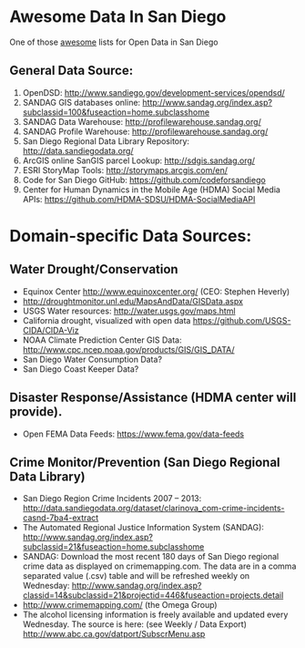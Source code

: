 # Awesome Data In San Diego
One of those [awesome](https://github.com/bayandin/awesome-awesomeness) lists for Open Data in San Diego

## General Data Source:
1.  OpenDSD:  http://www.sandiego.gov/development-services/opendsd/    
2.	SANDAG GIS databases online:  http://www.sandag.org/index.asp?subclassid=100&fuseaction=home.subclasshome 
3.	SANDAG Data Warehouse:  http://profilewarehouse.sandag.org/
4.	SANDAG Profile Warehouse:  http://profilewarehouse.sandag.org/
5.	San Diego Regional Data Library Repository: http://data.sandiegodata.org/
6.	ArcGIS online SanGIS parcel Lookup: http://sdgis.sandag.org/ 
7.	ESRI StoryMap Tools: http://storymaps.arcgis.com/en/ 
8.	Code for San Diego GitHub:  https://github.com/codeforsandiego 
9.	Center for Human Dynamics in the Mobile Age (HDMA) Social Media APIs: https://github.com/HDMA-SDSU/HDMA-SocialMediaAPI 

# Domain-specific Data Sources:

## Water Drought/Conservation
- Equinox Center http://www.equinoxcenter.org/  (CEO: Stephen Heverly)
- http://droughtmonitor.unl.edu/MapsAndData/GISData.aspx
- USGS Water resources:  http://water.usgs.gov/maps.html 
- California drought, visualized with open data  https://github.com/USGS-CIDA/CIDA-Viz 
- NOAA Climate Prediction Center GIS Data:  http://www.cpc.ncep.noaa.gov/products/GIS/GIS_DATA/ 
- San Diego Water Consumption Data?
- San Diego Coast Keeper Data?

## Disaster Response/Assistance (HDMA center will provide).
- Open FEMA Data Feeds: https://www.fema.gov/data-feeds 

## Crime Monitor/Prevention  (San Diego Regional Data Library)
- San Diego Region Crime Incidents 2007 – 2013: http://data.sandiegodata.org/dataset/clarinova_com-crime-incidents-casnd-7ba4-extract 
- The Automated Regional Justice Information System (SANDAG): http://www.sandag.org/index.asp?subclassid=21&fuseaction=home.subclasshome 
- SANDAG:  Download the most recent 180 days of San Diego regional crime data as displayed on crimemapping.com. The data are in a comma separated value (.csv) table and will be refreshed weekly on Wednesday:  http://www.sandag.org/index.asp?classid=14&subclassid=21&projectid=446&fuseaction=projects.detail 
- http://www.crimemapping.com/ (the Omega Group)
- The alcohol licensing information is freely available and updated every Wednesday. The source is here: (see Weekly / Data Export) http://www.abc.ca.gov/datport/SubscrMenu.asp
